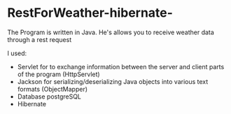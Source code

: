 # RestForWeather-hibernate-
The Program is written in Java. He's allows you to receive weather data through a rest request 

I used:
- Servlet for to exchange information between the server and client parts of the program (HttpServlet)
- Jackson for serializing/deserializing Java objects into various text formats (ObjectMapper)
- Database postgreSQL
- Hibernate
